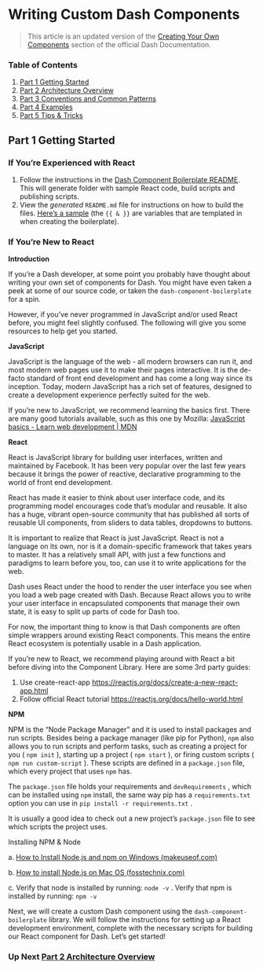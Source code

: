 # Writing Custom Dash Components

> This article is an updated version of the [Creating Your Own Components](https://dash.plotly.com/react-for-python-developers) section of the official Dash Documentation.

### Table of Contents
1.  [Part 1 Getting Started](https://github.com/DashBookProject/Plotly-Dash/blob/master/Bonus-Content/creating_components/part1_getting_started.md#writing-custom-dash-components)
2. [Part 2 Architecture Overview](https://github.com/DashBookProject/Plotly-Dash/blob/master/Bonus-Content/creating_components/part2_architecture_overview.md)
3. [Part 3 Conventions and Common Patterns](https://github.com/DashBookProject/Plotly-Dash/blob/master/Bonus-Content/creating_components/part3_conventions_and_common_patterns.md#part-3-conventions--common-patterns)
4. [Part 4 Examples](https://github.com/DashBookProject/Plotly-Dash/blob/master/Bonus-Content/creating_components/part4_example1.md#part-4-examples)
5. [Part 5 Tips & Tricks](https://github.com/DashBookProject/Plotly-Dash/blob/master/Bonus-Content/creating_components/part5_tips_and_tricks.md#part-5-tips--tricks)


## Part 1 Getting Started


### If You’re Experienced with React

1. Follow the instructions in the [Dash Component Boilerplate README](https://github.com/plotly/dash-component-boilerplate). This will generate folder with sample React code, build scripts and publishing scripts.
2. View the *generated* `README.md` file for instructions on how to build the files. [Here’s a sample](https://github.com/plotly/dash-component-boilerplate/blob/master/%7B%7Bcookiecutter.project_shortname%7D%7D/README.md) (the `{{ & }}` are variables that are templated in when creating the boilerplate).

### If You’re New to React

**Introduction**

If you’re a Dash developer, at some point you probably have thought about writing your own set of components for Dash. You might have even taken a peek at some of our source code, or taken the `dash-component-boilerplate` for a spin.

However, if you’ve never programmed in JavaScript and/or used React before, you might feel slightly confused. The following will give you some resources to help get you started.

**JavaScript**

JavaScript is the language of the web - all modern browsers can run it, and most modern web pages use it to make their pages interactive. It is the de-facto standard of front end development and has come a long way since its inception. Today, modern JavaScript has a rich set of features, designed to create a development experience perfectly suited for the web.

If you’re new to JavaScript, we recommend learning the basics first. There are many good tutorials available, such as this one by Mozilla: [JavaScript basics - Learn web development | MDN](https://developer.mozilla.org/en-US/docs/Learn/Getting_started_with_the_web/JavaScript_basics)

**React**

React is JavaScript library for building user interfaces, written and maintained by Facebook. It has been very popular over the last few years because it brings the power of reactive, declarative programming to the world of front end development.

React has made it easier to think about user interface code, and its programming model encourages code that’s modular and reusable. It also has a huge, vibrant open-source community that has published all sorts of reusable UI components, from sliders to data tables, dropdowns to buttons.

It is important to realize that React is just JavaScript. React is not a language on its own, nor is it a domain-specific framework that takes years to master. It has a relatively small API, with just a few functions and paradigms to learn before you, too, can use it to write applications for the web.

Dash uses React under the hood to render the user interface you see when you load a web page created with Dash. Because React allows you to write your user interface in encapsulated components that manage their own state, it is easy to split up parts of code for Dash too.

For now, the important thing to know is that Dash components are often simple wrappers around existing React components. This means the entire React ecosystem is potentially usable in a Dash application.

If you’re new to React, we recommend playing around with React a bit before diving into the Component Library. Here are some 3rd party guides:

1. Use create-react-app https://reactjs.org/docs/create-a-new-react-app.html
2. Follow official React tutorial https://reactjs.org/docs/hello-world.html

**NPM**

NPM is the “Node Package Manager” and it is used to install packages and run scripts. Besides being a package manager (like pip for Python), `npm` also allows you to run scripts and perform tasks, such as creating a project for you ( `npm init` ), starting up a project ( `npm start` ), or firing custom scripts ( `npm run custom-script` ). These scripts are defined in a `package.json` file, which every project that uses `npm` has.

The `package.json` file holds your requirements and `devRequirements` , which can be installed using `npm` install, the same way pip has a `requirements.txt` option you can use in `pip install -r requirements.txt` .

It is usually a good idea to check out a new project’s `package.json` file to see which scripts the project uses.

Installing NPM & Node

a. [How to Install Node.js and npm on Windows (makeuseof.com)](https://www.makeuseof.com/install-node-js-npm-windows/)

b. [How to install Node.js on Mac OS (fosstechnix.com)](https://www.fosstechnix.com/install-node-js-on-mac/)

c. Verify that node is installed by running: `node -v` . Verify that npm is installed by running: `npm -v`

Next, we will create a custom Dash component using the `dash-component-boilerplate` library. We will follow the instructions for setting up a React development environment, complete with the necessary scripts for building our React component for Dash. Let’s get started!

### Up Next  [Part 2 Architecture Overview](https://github.com/DashBookProject/Plotly-Dash/blob/master/Bonus-Content/creating_components/part2_architecture_overview.md)
